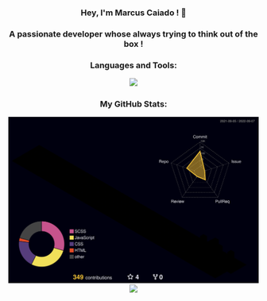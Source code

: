 
<h3 align="center">Hey, I'm Marcus Caiado ! 🍮</h3>
<h3 align="center">A passionate developer whose always trying to think out of the box !</h3>



<p align="center">
<h3 align="center">Languages and Tools:</h3>
<p align="center">
<a href="https://skillicons.dev">
  <img src="https://skillicons.dev/icons?i=git,vscode,html,css,sass,javascript,react,php,mysql,mongo" />
</a>
</p>


<h3 align="center">My GitHub Stats:</h3>
<div align="center">
  
<img src="./profile-3d-contrib/profile-night-rainbow.svg" />


<div> 
<a href="http://WWW.linkedin.com/in/marcus-c-a13090249" target="_blank"><img src="https://img.shields.io/badge/-LinkedIn-%230077B5?style=for-the-badge&logo=linkedin&logoColor=white" target="_blank"></a> 
</div>
